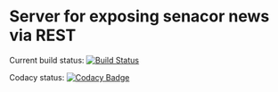 # Server for exposing senacor news via REST

Current build status: [![Build Status](https://travis-ci.org/koenighotze/senacor-news.svg?branch=master)](https://travis-ci.org/koenighotze/senacor-news)

Codacy status: [![Codacy Badge](https://api.codacy.com/project/badge/Grade/f17220f8a8604cdcaafcbb70e0b27523)](https://www.codacy.com/app/david-schmitz-privat/elixir-lang-exercises?utm_source=github.com&amp;utm_medium=referral&amp;utm_content=koenighotze/elixir-lang-exercises&amp;utm_campaign=Badge_Grade)
